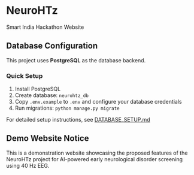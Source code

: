 # NeuroHTz
Smart India Hackathon Website

## Database Configuration

This project uses **PostgreSQL** as the database backend. 

### Quick Setup
1. Install PostgreSQL
2. Create database: `neurohtz_db`
3. Copy `.env.example` to `.env` and configure your database credentials
4. Run migrations: `python manage.py migrate`

For detailed setup instructions, see [DATABASE_SETUP.md](DATABASE_SETUP.md)

## Demo Website Notice

This is a demonstration website showcasing the proposed features of the NeuroHTz project for AI-powered early neurological disorder screening using 40 Hz EEG.
